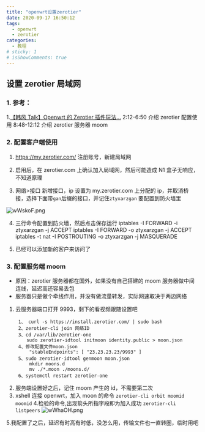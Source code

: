 ```yaml
---
title: "openwrt设置zerotier"
date: 2020-09-17 16:50:12
tags:
  - openwrt
  - zerotier
categories:
  - 教程
# sticky: 1
# isShowComments: true
---
```


## 设置 zerotier 局域网

### 1. 参考：

1.[【韩风 Talk】Openwrt 的 Zerotier 插件玩法...](https://www.bilibili.com/video/BV1hT4y1E78k)
2:12-6:50 介绍 zerotier 配置使用
8:48-12:12 介绍 zerotier 服务器 moom

### 2. 配置客户端使用

1. https://my.zerotier.com/ 注册账号，新建局域网

2. 启用后，在 zerotier.com 上确认加入局域网，然后可能造成 N1 盒子无响应，不知道原理

3. 网络>接口 新增接口，ip 设置为 my.zerotier.com 上分配的 ip，并取消桥接，选择下面带`gan`后缀的接口，并记住`ztyxarzgan` 要配置到防火墙里

<img src="https://s1.ax1x.com/2020/09/17/wWskoF.png" alt="wWskoF.png" border="0" />

4. 三行命令配置到防火墙，然后点击保存运行
   iptables -I FORWARD -i ztyxarzgan -j ACCEPT
   iptables -I FORWARD -o ztyxarzgan -j ACCEPT
   iptables -t nat -I POSTROUTING -o ztyxarzgan -j MASQUERADE

5. 已经可以添加新的客户来访问了

### 3. 配置服务端 moom

- 原因：zerotier 服务器都在国外，如果没有自己搭建的 moom 服务器做中间连线，延迟高还容易丢包
- 服务器只是做个牵线作用，并没有做流量转发，实际网速取决于两边网络

1. 云服务器端口打开 9993，剩下的看视频跟随设置吧
   ```
    1、 curl -s https://install.zerotier.com/ | sudo bash
    2、zerotier-cli join 网络ID
    3、cd /var/lib/zerotier-one
       sudo zerotier-idtool initmoon identity.public > moon.json
    4、修改配置文件moon.json
        "stableEndpoints": [ "23.23.23.23/9993" ]
    5、sudo zerotier-idtool genmoon moon.json
        mkdir moons.d
        mv ./*.moon ./moons.d/
    6、systemctl restart zerotier-one
   ```
2. 服务端设置好之后，记住 moom 产生的 id，不需要第二次
3. xshell 连接 openwrt，加入 moon 的命令
   `zerotier-cli orbit moomid moomid` 4.检验的命令,出现箭头所指字段即为加入成功
   `zerotier-cli listpeers`
   <img src="https://s1.ax1x.com/2020/09/17/wWhaOH.png" alt="wWhaOH.png" border="0" />

5.我配置了之后，延迟有时高有时低，没怎么用，传输文件也一直转圈，临时用吧
